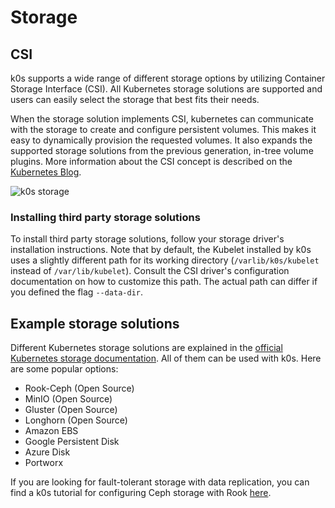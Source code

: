 # Storage

## CSI

k0s supports a wide range of different storage options by utilizing Container Storage Interface (CSI). All Kubernetes storage solutions are supported and users can easily select the storage that best fits their needs.

When the storage solution implements CSI, kubernetes can communicate with the storage to create and configure persistent volumes. This makes it easy to dynamically provision the requested volumes. It also expands the supported storage solutions from the previous generation, in-tree volume plugins. More information about the CSI concept is described on the [Kubernetes Blog](https://kubernetes.io/blog/2019/01/15/container-storage-interface-ga/).

![k0s storage](img/k0s_storage.png)

### Installing third party storage solutions

To install third party storage solutions, follow your storage driver's installation instructions. Note that by default, the Kubelet installed by k0s uses a slightly different path for its working directory (`/varlib/k0s/kubelet` instead of `/var/lib/kubelet`). Consult the CSI driver's configuration documentation on how to customize this path. The actual path can differ if you defined the flag `--data-dir`.

## Example storage solutions

Different Kubernetes storage solutions are explained in the [official Kubernetes storage documentation](https://kubernetes.io/docs/concepts/storage/volumes/). All of them can be used with k0s. Here are some popular options:

- Rook-Ceph (Open Source)
- MinIO (Open Source)
- Gluster (Open Source)
- Longhorn (Open Source)
- Amazon EBS
- Google Persistent Disk
- Azure Disk
- Portworx

If you are looking for fault-tolerant storage with data replication, you can find a k0s tutorial for configuring Ceph storage with Rook [here](examples/rook-ceph.md).

